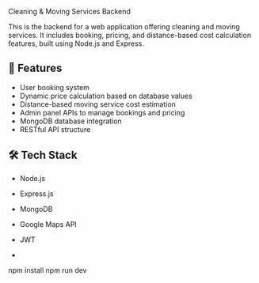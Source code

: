  Cleaning & Moving Services Backend

This is the backend for a web application offering cleaning and moving services. It includes booking, pricing, and distance-based cost calculation features, built using Node.js and Express.

## 🚀 Features

- User booking system
- Dynamic price calculation based on database values
- Distance-based moving service cost estimation
- Admin panel APIs to manage bookings and pricing
- MongoDB database integration
- RESTful API structure

## 🛠 Tech Stack

- Node.js
- Express.js
- MongoDB
- Google Maps API 
- JWT 

- ```bash
npm install
npm run dev
